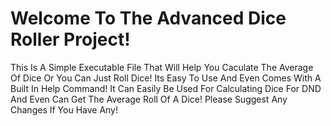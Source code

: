 # Welcome To The Advanced Dice Roller Project!

This Is A Simple Executable File That Will Help You Caculate The Average Of Dice Or You Can Just Roll Dice!
Its Easy To Use And Even Comes With A Built In Help Command!
It Can Easily Be Used For Calculating Dice For DND And Even Can Get The Average Roll Of A Dice!
Please Suggest Any Changes If You Have Any!
